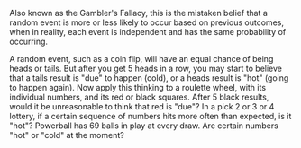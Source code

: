   Also known as the Gambler's Fallacy, this is the mistaken belief that a random event is more or less likely to occur based on previous outcomes, when in reality, each event is independent and has the same probability of occurring.
  
  A random event, such as a coin flip, will have an equal chance of being heads or tails. But after you get 5 heads in a row, you may start to believe that a tails result is "due" to happen (cold), or a heads result is "hot" (going to happen again). Now apply this thinking to a roulette wheel, with its individual numbers, and its red or black squares. After 5 black results, would it be unreasonable to think that red is "due"? In a pick 2 or 3 or 4 lottery, if a certain sequence of numbers hits more often than expected, is it "hot"? Powerball has 69 balls in play at every draw. Are certain numbers "hot" or "cold" at the moment?
